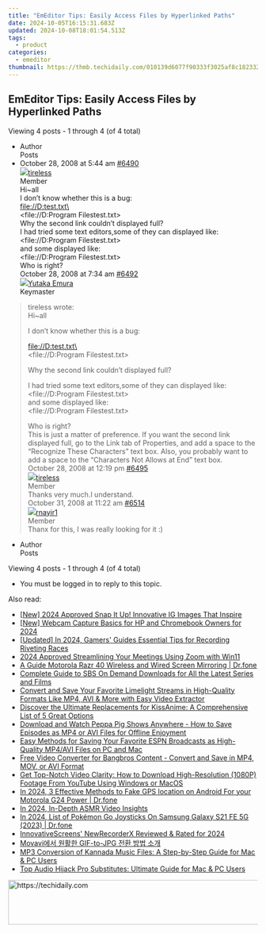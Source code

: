 ```yaml
---
title: "EmEditor Tips: Easily Access Files by Hyperlinked Paths"
date: 2024-10-05T16:15:31.683Z
updated: 2024-10-08T18:01:54.513Z
tags:
  - product
categories:
  - emeditor
thumbnail: https://thmb.techidaily.com/010139d6077f90333f3025af8c182332c9900266fd1f6067fe122889069013d2.jpg
---
```


## EmEditor Tips: Easily Access Files by Hyperlinked Paths

Viewing 4 posts - 1 through 4 (of 4 total)

* Author  
Posts
* October 28, 2008 at 5:44 am [#6490](https://tools.techidaily.com/emeditor/products/)  
[![](https://secure.gravatar.com/avatar/4727cbf1634682ae1e1b8dc1b137c351?s=80&d=identicon&r=g)tireless](https://www.emeditor.com/forums/users/tireless/ "View tireless's profile")  
Member  
Hi\~all  
 I don’t know whether this is a bug:  
 <file://D:test.txt\>  
 <file://D:Program Filestest.txt>  
 Why the second link couldn’t displayed full?  
 I had tried some text editors,some of they can displayed like:  
 <file://D:Program Filestest.txt\>  
 and some displayed like:  
 <file://D:Program Filestest.txt>  
 Who is right?  
October 28, 2008 at 7:34 am [#6492](https://tools.techidaily.com/emeditor/products/)  
[![](https://secure.gravatar.com/avatar/a0a6377144ed3636f985d87303f65ed2?s=80&d=identicon&r=g)Yutaka Emura](https://www.emeditor.com/forums/users/yemura/ "View Yutaka Emura's profile")  
Keymaster  
> tireless wrote:  
> Hi\~all  
>  
> I don’t know whether this is a bug:  
>  
> <file://D:test.txt\>  
> <file://D:Program Filestest.txt>  
>  
> Why the second link couldn’t displayed full?  
>  
> I had tried some text editors,some of they can displayed like:  
> <file://D:Program Filestest.txt\>  
> and some displayed like:  
> <file://D:Program Filestest.txt>  
>  
> Who is right?  
 This is just a matter of preference. If you want the second link displayed full, go to the Link tab of Properties, and add a space to the “Recognize These Characters” text box. Also, you probably want to add a space to the “Characters Not Allows at End” text box.  
October 28, 2008 at 12:19 pm [#6495](https://tools.techidaily.com/emeditor/products/)  
[![](https://secure.gravatar.com/avatar/4727cbf1634682ae1e1b8dc1b137c351?s=80&d=identicon&r=g)tireless](https://www.emeditor.com/forums/users/tireless/ "View tireless's profile")  
Member  
Thanks very much.I understand.  
October 31, 2008 at 11:22 am [#6514](https://tools.techidaily.com/emeditor/products/)  
[![](https://secure.gravatar.com/avatar/3eed49f52afe70619c593f1d793e29b3?s=80&d=identicon&r=g)rnayir1](https://www.emeditor.com/forums/users/rnayir1/ "View rnayir1's profile")  
Member  
Thanx for this, I was really looking for it :)
* Author  
Posts

Viewing 4 posts - 1 through 4 (of 4 total)

* You must be logged in to reply to this topic.

<ins class="adsbygoogle"
     style="display:block"
     data-ad-format="autorelaxed"
     data-ad-client="ca-pub-7571918770474297"
     data-ad-slot="1223367746"></ins>

<ins class="adsbygoogle"
     style="display:block"
     data-ad-client="ca-pub-7571918770474297"
     data-ad-slot="8358498916"
     data-ad-format="auto"
     data-full-width-responsive="true"></ins>

<span class="atpl-alsoreadstyle">Also read:</span>
<div><ul>
<li><a href="https://instagram-video-recordings.techidaily.com/new-2024-approved-snap-it-up-innovative-ig-images-that-inspire/"><u>[New] 2024 Approved Snap It Up! Innovative IG Images That Inspire</u></a></li>
<li><a href="https://screen-video-capture.techidaily.com/new-webcam-capture-basics-for-hp-and-chromebook-owners-for-2024/"><u>[New] Webcam Capture Basics for HP and Chromebook Owners for 2024</u></a></li>
<li><a href="https://screen-sharing-recording.techidaily.com/updated-in-2024-gamers-guides-essential-tips-for-recording-riveting-races/"><u>[Updated] In 2024, Gamers' Guides Essential Tips for Recording Riveting Races</u></a></li>
<li><a href="https://fox-boxes.techidaily.com/2024-approved-streamlining-your-meetings-using-zoom-with-win11/"><u>2024 Approved Streamlining Your Meetings Using Zoom with Win11</u></a></li>
<li><a href="https://screen-mirror.techidaily.com/a-guide-motorola-razr-40-wireless-and-wired-screen-mirroring-drfone-by-drfone-android/"><u>A Guide Motorola Razr 40 Wireless and Wired Screen Mirroring | Dr.fone</u></a></li>
<li><a href="https://win-cheats.techidaily.com/complete-guide-to-sbs-on-demand-downloads-for-all-the-latest-series-and-films/"><u>Complete Guide to SBS On Demand Downloads for All the Latest Series and Films</u></a></li>
<li><a href="https://win-cheats.techidaily.com/convert-and-save-your-favorite-limelight-streams-in-high-quality-formats-like-mp4-avi-and-more-with-easy-video-extractor/"><u>Convert and Save Your Favorite Limelight Streams in High-Quality Formats Like MP4, AVI & More with Easy Video Extractor</u></a></li>
<li><a href="https://win-cheats.techidaily.com/discover-the-ultimate-replacements-for-kissanime-a-comprehensive-list-of-5-great-options/"><u>Discover the Ultimate Replacements for KissAnime: A Comprehensive List of 5 Great Options</u></a></li>
<li><a href="https://win-cheats.techidaily.com/download-and-watch-peppa-pig-shows-anywhere-how-to-save-episodes-as-mp4-or-avi-files-for-offline-enjoyment/"><u>Download and Watch Peppa Pig Shows Anywhere - How to Save Episodes as MP4 or AVI Files for Offline Enjoyment</u></a></li>
<li><a href="https://win-cheats.techidaily.com/easy-methods-for-saving-your-favorite-espn-broadcasts-as-high-quality-mp4avi-files-on-pc-and-mac/"><u>Easy Methods for Saving Your Favorite ESPN Broadcasts as High-Quality MP4/AVI Files on PC and Mac</u></a></li>
<li><a href="https://win-cheats.techidaily.com/free-video-converter-for-bangbros-content-convert-and-save-in-mp4-mov-or-avi-format/"><u>Free Video Converter for Bangbros Content - Convert and Save in MP4, MOV, or AVI Format</u></a></li>
<li><a href="https://win-cheats.techidaily.com/get-top-notch-video-clarity-how-to-download-high-resolution-1080p-footage-from-youtube-using-windows-or-macos/"><u>Get Top-Notch Video Clarity: How to Download High-Resolution (1080P) Footage From YouTube Using Windows or MacOS</u></a></li>
<li><a href="https://android-location.techidaily.com/in-2024-3-effective-methods-to-fake-gps-location-on-android-for-your-motorola-g24-power-drfone-by-drfone-virtual/"><u>In 2024, 3 Effective Methods to Fake GPS location on Android For your Motorola G24 Power | Dr.fone</u></a></li>
<li><a href="https://youtube-stream.techidaily.com/in-2024-in-depth-asmr-video-insights/"><u>In 2024, In-Depth ASMR Video Insights</u></a></li>
<li><a href="https://change-location.techidaily.com/in-2024-list-of-pokemon-go-joysticks-on-samsung-galaxy-s21-fe-5g-2023-drfone-by-drfone-virtual-android/"><u>In 2024, List of Pokémon Go Joysticks On Samsung Galaxy S21 FE 5G (2023) | Dr.fone</u></a></li>
<li><a href="https://screen-video-capture.techidaily.com/innovativescreens-newrecorderx-reviewed-and-rated-for-2024/"><u>InnovativeScreens' NewRecorderX Reviewed & Rated for 2024</u></a></li>
<li><a href="https://tech-renaissance.techidaily.com/movavi-gif-to-jpg/"><u>Movavi에서 원활한 GIF-to-JPG 전환 방법 소개</u></a></li>
<li><a href="https://win-cheats.techidaily.com/mp3-conversion-of-kannada-music-files-a-step-by-step-guide-for-mac-and-pc-users/"><u>MP3 Conversion of Kannada Music Files: A Step-by-Step Guide for Mac & PC Users</u></a></li>
<li><a href="https://win-cheats.techidaily.com/top-audio-hijack-pro-substitutes-ultimate-guide-for-mac-and-pc-users/"><u>Top Audio Hijack Pro Substitutes: Ultimate Guide for Mac & PC Users</u></a></li>
</ul></div>

<!-- affiliate ads begin -->
<a href="https://dhgate.sjv.io/c/5597632/1186864/12108" target="_top" id="1186864">
  <img src="//a.impactradius-go.com/display-ad/12108-1186864" border="0" alt="https://techidaily.com" width="728" height="90"/>
</a>
<img height="0" width="0" src="https://dhgate.sjv.io/i/5597632/1186864/12108" style="position:absolute;visibility:hidden;" border="0" />
<!-- affiliate ads end -->

